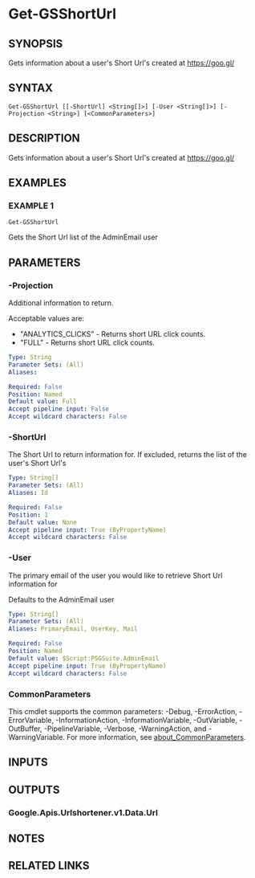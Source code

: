 # Get-GSShortUrl

## SYNOPSIS
Gets information about a user's Short Url's created at https://goo.gl/

## SYNTAX

```
Get-GSShortUrl [[-ShortUrl] <String[]>] [-User <String[]>] [-Projection <String>] [<CommonParameters>]
```

## DESCRIPTION
Gets information about a user's Short Url's created at https://goo.gl/

## EXAMPLES

### EXAMPLE 1
```
Get-GSShortUrl
```

Gets the Short Url list of the AdminEmail user

## PARAMETERS

### -Projection
Additional information to return.

Acceptable values are:
* "ANALYTICS_CLICKS" - Returns short URL click counts.
* "FULL" - Returns short URL click counts.

```yaml
Type: String
Parameter Sets: (All)
Aliases:

Required: False
Position: Named
Default value: Full
Accept pipeline input: False
Accept wildcard characters: False
```

### -ShortUrl
The Short Url to return information for.
If excluded, returns the list of the user's Short Url's

```yaml
Type: String[]
Parameter Sets: (All)
Aliases: Id

Required: False
Position: 1
Default value: None
Accept pipeline input: True (ByPropertyName)
Accept wildcard characters: False
```

### -User
The primary email of the user you would like to retrieve Short Url information for

Defaults to the AdminEmail user

```yaml
Type: String[]
Parameter Sets: (All)
Aliases: PrimaryEmail, UserKey, Mail

Required: False
Position: Named
Default value: $Script:PSGSuite.AdminEmail
Accept pipeline input: True (ByPropertyName)
Accept wildcard characters: False
```

### CommonParameters
This cmdlet supports the common parameters: -Debug, -ErrorAction, -ErrorVariable, -InformationAction, -InformationVariable, -OutVariable, -OutBuffer, -PipelineVariable, -Verbose, -WarningAction, and -WarningVariable. For more information, see [about_CommonParameters](http://go.microsoft.com/fwlink/?LinkID=113216).

## INPUTS

## OUTPUTS

### Google.Apis.Urlshortener.v1.Data.Url
## NOTES

## RELATED LINKS

